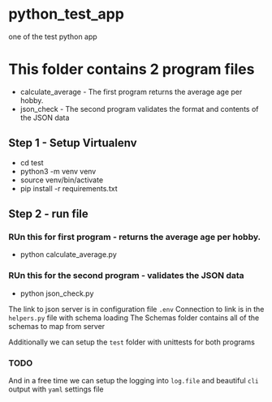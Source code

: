 # python_test_app
one of the test python app

# This folder contains 2 program files
* calculate_average - The first program returns the average age per hobby.
* json_check - The second program validates the format and contents of the JSON data

## Step 1 - Setup Virtualenv
* cd test
* python3 -m venv venv
* source venv/bin/activate
* pip install -r requirements.txt

## Step 2 - run file

### RUn this for first program - returns the average age per hobby.
* python calculate_average.py

### RUn this for the second program - validates the JSON data
* python json_check.py

The link to json server is in configuration file `.env`
Connection to link is in the `helpers.py` file with schema loading
The Schemas folder contains all of the schemas to map from server

Additionally we can setup the `test` folder with unittests for both programs

### TODO
And in a free time we can setup the logging into `log.file`
and beautiful `cli` output with `yaml` settings file
